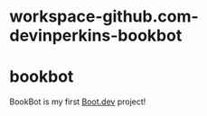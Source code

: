 # workspace-github.com-devinperkins-bookbot
# bookbot

BookBot is my first [Boot.dev](https://www.boot.dev) project!
